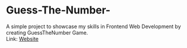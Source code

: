 # Guess-The-Number-
A simple project to showcase my skills in Frontend Web Development by creating GuessTheNumber Game. <br>
Link: <a href="https://pratham-d14.github.io/Guess-The-Number-/"> Website </a>
